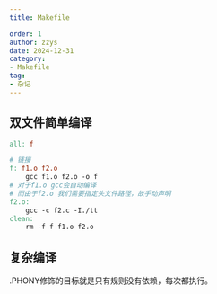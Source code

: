 ```yaml
---
title: Makefile

order: 1
author: zzys
date: 2024-12-31
category:
- Makefile
tag:
- 杂记
---
```


## 双文件简单编译

```makefile
all: f

# 链接
f: f1.o f2.o
	gcc f1.o f2.o -o f
# 对于f1.o gcc会自动编译
# 而由于f2.o 我们需要指定头文件路径，故手动声明
f2.o:
	gcc -c f2.c -I./tt 
clean:
	rm -f f f1.o f2.o
```

## 复杂编译

.PHONY修饰的目标就是只有规则没有依赖，每次都执行。